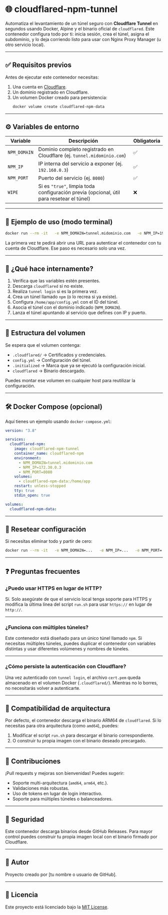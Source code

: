 # 🌐 cloudflared-npm-tunnel

Automatiza el levantamiento de un túnel seguro con **Cloudflare Tunnel** en segundos usando Docker, Alpine y el binario oficial de `cloudflared`. Este contenedor configura todo por ti: inicia sesión, crea el túnel, asigna el subdominio, y lo deja corriendo listo para usar con Nginx Proxy Manager (u otro servicio local).

---

## ✅ Requisitos previos

Antes de ejecutar este contenedor necesitas:

1. Una cuenta en [Cloudflare](https://dash.cloudflare.com/).
2. Un dominio registrado en Cloudflare.
3. Un volumen Docker creado para persistencia:
   ```bash
   docker volume create cloudflared-npm-data
   ```

---

## ⚙️ Variables de entorno

| Variable     | Descripción                                                                              | Obligatoria |
| ------------ | ---------------------------------------------------------------------------------------- | ----------- |
| `NPM_DOMAIN` | Dominio completo registrado en Cloudflare (ej. `tunnel.midominio.com`)                   | ✅          |
| `NPM_IP`     | IP interna del servicio a exponer (ej. `192.168.0.3`)                                    | ✅          |
| `NPM_PORT`   | Puerto del servicio (ej. `8080`)                                                         | ✅          |
| `WIPE`       | Si es `"true"`, limpia toda configuración previa (opcional, útil para resetear el túnel) | ❌          |

---

## 🐳 Ejemplo de uso (modo terminal)

```bash
docker run --rm -it   -e NPM_DOMAIN=tunnel.midominio.com   -e NPM_IP=192.168.0.3   -e NPM_PORT=8080   -v cloudflared-npm-data:/home/app   cloudflared-npm-tunnel
```

La primera vez te pedirá abrir una URL para autenticar el contenedor con tu cuenta de Cloudflare. Ese paso es necesario solo una vez.

---

## 🧠 ¿Qué hace internamente?

1. Verifica que las variables estén presentes.
2. Descarga `cloudflared` si no existe.
3. Realiza `tunnel login` si es la primera vez.
4. Crea un túnel llamado `npm` (o lo recrea si ya existe).
5. Configura `/home/app/config.yml` con el ID del túnel.
6. Asocia el túnel con el dominio indicado (`NPM_DOMAIN`).
7. Lanza el túnel apuntando al servicio que defines con IP y puerto.

---

## 📂 Estructura del volumen

Se espera que el volumen contenga:

- `.cloudflared/` → Certificados y credenciales.
- `config.yml` → Configuración del túnel.
- `.initialized` → Marca que ya se ejecutó la configuración inicial.
- `cloudflared` → Binario descargado.

Puedes montar ese volumen en cualquier host para reutilizar la configuración.

---

## 🛠️ Docker Compose (opcional)

Aquí tienes un ejemplo usando `docker-compose.yml`:

```yaml
version: "3.8"

services:
  cloudflared-npm:
    image: cloudflared-npm-tunnel
    container_name: cloudflared-npm
    environment:
      - NPM_DOMAIN=tunnel.midominio.com
      - NPM_IP=172.30.0.3
      - NPM_PORT=8080
    volumes:
      - cloudflared-npm-data:/home/app
    restart: unless-stopped
    tty: true
    stdin_open: true

volumes:
  cloudflared-npm-data:
```

---

## 🧹 Resetear configuración

Si necesitas eliminar todo y partir de cero:

```bash
docker run --rm -it   -e NPM_DOMAIN=...   -e NPM_IP=...   -e NPM_PORT=...   -e WIPE=true   -v cloudflared-npm-data:/home/app   cloudflared-npm-tunnel
```

---

## ❓ Preguntas frecuentes

### ¿Puedo usar HTTPS en lugar de HTTP?

Sí. Solo asegúrate de que el servicio local tenga soporte para HTTPS y modifica la última línea del script `run.sh` para usar `https://` en lugar de `http://`.

---

### ¿Funciona con múltiples túneles?

Este contenedor está diseñado para un único túnel llamado `npm`. Si necesitas múltiples túneles, puedes duplicar el contenedor con variables distintas y usar diferentes volúmenes y nombres de túneles.

---

### ¿Cómo persiste la autenticación con Cloudflare?

Una vez autenticado con `tunnel login`, el archivo `cert.pem` queda almacenado en el volumen Docker (`.cloudflared/`). Mientras no lo borres, no necesitarás volver a autenticarte.

---

## 🧪 Compatibilidad de arquitectura

Por defecto, el contenedor descarga el binario ARM64 de `cloudflared`. Si lo necesitas para otra arquitectura (como `amd64`), puedes:

1. Modificar el script `run.sh` para descargar el binario correspondiente.
2. O construir tu propia imagen con el binario deseado precargado.

---

## 🤝 Contribuciones

¡Pull requests y mejoras son bienvenidas! Puedes sugerir:

- Soporte multi-arquitectura (`amd64`, `arm64`, etc.).
- Validaciones más robustas.
- Uso de tokens en lugar de login interactivo.
- Soporte para múltiples túneles o balanceadores.

---

## 🔐 Seguridad

Este contenedor descarga binarios desde GitHub Releases. Para mayor control puedes construir tu propia imagen local con el binario firmado por Cloudflare.

---

## 👤 Autor

Proyecto creado por [tu nombre o usuario de GitHub].

---

## 🧾 Licencia

Este proyecto está licenciado bajo la [MIT License](LICENSE).
